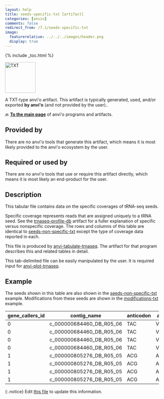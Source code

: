 ```yaml
---
layout: help
title: seeds-specific-txt [artifact]
categories: [anvio]
comments: false
redirect_from: /7.1/seeds-specific-txt
image:
  featurerelative: ../../../images/header.png
  display: true
---
```



{% include _toc.html %}


<img src="../../images/icons/TXT.png" alt="TXT" style="width:100px; border:none" />

A TXT-type anvi'o artifact. This artifact is typically generated, used, and/or exported **by anvi'o** (and not provided by the user)..

🔙 **[To the main page](../../)** of anvi'o programs and artifacts.

## Provided by


There are no anvi'o tools that generate this artifact, which means it is most likely provided to the anvi'o ecosystem by the user.


## Required or used by


There are no anvi'o tools that use or require this artifact directly, which means it is most likely an end-product for the user.


## Description

This tabular file contains data on the specific coverages of tRNA-seq seeds.

Specific coverage represents reads that are assigned uniquely to a tRNA seed. See the <span class="artifact-n">[trnaseq-profile-db](/help/7.1/artifacts/trnaseq-profile-db)</span> artifact for a fuller explanation of specific versus nonspecific coverage. The rows and columns of this table are identical to <span class="artifact-n">[seeds-non-specific-txt](/help/7.1/artifacts/seeds-non-specific-txt)</span> except the type of coverage data reported in each.

This file is produced by <span class="artifact-n">[anvi-tabulate-trnaseq](/help/7.1/programs/anvi-tabulate-trnaseq)</span>. The artifact for that program describes this and related tables in detail.

This tab-delimited file can be easily manipulated by the user. It is required input for <span class="artifact-n">[anvi-plot-trnaseq](/help/7.1/programs/anvi-plot-trnaseq)</span>.

## Example

The seeds shown in this table are also shown in the <span class="artifact-n">[seeds-non-specific-txt](/help/7.1/artifacts/seeds-non-specific-txt)</span> example. Modifications from these seeds are shown in the <span class="artifact-n">[modifications-txt](/help/7.1/artifacts/modifications-txt)</span> example.

| gene_callers_id | contig_name | anticodon | aa | domain | phylum | class | order | family | genus | species | taxon_percent_id | sample_name | mean_coverage | relative_mean_coverage | relative_discriminator_coverage | 0 | 1 | 2 | 3 | 4 | 5 | 6 | 7 | 8 | 9 | 10 | 11 | 12 | 13 | 14 | 15 | 16 | 17 | 17a | 18 | 19 | 20 | 20a | 20b | 21 | 22 | 23 | 24 | 25 | 26 | 27 | 28 | 29 | 30 | 31 | 32 | 33 | 34 | 35 | 36 | 37 | 38 | 39 | 40 | 41 | 42 | 43 | 44.01 | 44.02 | 44.03 | 44.04 | 44.05 | 44.06 | 44.07 | 44.08 | 44.09 | 44.1 | 44.11 | 44.12 | 44.13 | 44.14 | 44.15 | 44.16 | 44.17 | 44.18 | 44.19 | 44.2 | 44.21 | 44.22 | 44.23 | 49 | 50 | 51 | 52 | 53 | 54 | 55 | 56 | 57 | 58 | 59 | 60 | 61 | 62 | 63 | 64 | 65 | 66 | 67 | 68 | 69 | 70 | 71 | 72 | 73 |
| --- | --- | --- | --- | --- | --- | --- | --- | --- | --- | --- | --- | --- | --- | --- | --- | --- | --- | --- | --- | --- | --- | --- | --- | --- | --- | --- | --- | --- | --- | --- | --- | --- | --- | --- | --- | --- | --- | --- | --- | --- | --- | --- | --- | --- | --- | --- | --- | --- | --- | --- | --- | --- | --- | --- | --- | --- | --- | --- | --- | --- | --- | --- | --- | --- | --- | --- | --- | --- | --- | --- | --- | --- | --- | --- | --- | --- | --- | --- | --- | --- | --- | --- | --- | --- | --- | --- | --- | --- | --- | --- | --- | --- | --- | --- | --- | --- | --- | --- | --- | --- | --- | --- | --- | --- | --- | --- | --- | --- | --- | --- |
0 | c_000000684460_DB_R05_06 | TAC | Val | Bacteria | Firmicutes | Clostridia | Lachnospirales | Lachnospiraceae |  |  | 100 | DB_01 | 71456.2 | 0.25805309 | 0.2578848 |  | 71392 | 71398 | 71398 | 71400 | 71413 | 71414 | 71414 | 71414 | 71419 | 71425 | 71426 | 71426 | 71426 | 71437 | 71445 | 71451 | 71451 |  | 71451 | 71455 | 71457 |  |  | 71460 | 71467 | 71467 | 71471 | 71468 | 71470 | 71470 | 71470 | 71475 | 71489 | 71540 | 71534 | 71529 | 71606 | 71579 | 71582 | 71583 | 71586 | 71586 | 71583 | 71583 | 71583 | 71585 | 71584 | 71584 | 71584 | 71587 | 71587 |  |  |  |  |  |  |  |  |  |  |  |  |  |  |  |  |  |  | 71586 | 71586 | 71572 | 71572 | 71570 | 71504 | 71505 | 71504 | 71503 | 71503 | 71503 | 71503 | 71503 | 71503 | 71503 | 71503 | 71502 | 71500 | 71500 | 71500 | 71497 | 71496 | 71488 | 71466 | 68324 |
0 | c_000000684460_DB_R05_06 | TAC | Val | Bacteria | Firmicutes | Clostridia | Lachnospirales | Lachnospiraceae |  |  | 100 | DB_03 | 87746.6 | 0.22523292 | 0.22512637 |  | 87568 | 87582 | 87588 | 87594 | 87598 | 87599 | 87596 | 87597 | 87598 | 87606 | 87608 | 87611 | 87611 | 87611 | 87612 | 87615 | 87615 |  | 87614 | 87614 | 87616 |  |  | 87617 | 87619 | 87619 | 87620 | 87620 | 87620 | 87621 | 87619 | 87620 | 87630 | 87689 | 87683 | 87694 | 87732 | 87898 | 87912 | 87921 | 87925 | 87926 | 87926 | 87926 | 87931 | 87924 | 87925 | 87929 | 87981 | 87986 | 87986 |  |  |  |  |  |  |  |  |  |  |  |  |  |  |  |  |  |  | 87985 | 87985 | 87981 | 87980 | 87978 | 87952 | 87952 | 87951 | 87952 | 87954 | 87952 | 87950 | 87946 | 87946 | 87946 | 87943 | 87941 | 87939 | 87939 | 87939 | 87936 | 87935 | 87929 | 87909 | 84530 |
0 | c_000000684460_DB_R05_06 | TAC | Val | Bacteria | Firmicutes | Clostridia | Lachnospirales | Lachnospiraceae |  |  | 100 | DB_05 | 29533 | 0.22692849 | 0.22190602 |  | 29490 | 29494 | 29499 | 29509 | 29516 | 29516 | 29518 | 29521 | 29525 | 29528 | 29536 | 29536 | 29536 | 29538 | 29539 | 29547 | 29550 |  | 29550 | 29549 | 29553 |  |  | 29552 | 29552 | 29553 | 29552 | 29553 | 29553 | 29549 | 29550 | 29552 | 29553 | 29564 | 29561 | 29559 | 29638 | 29605 | 29602 | 29604 | 29607 | 29607 | 29607 | 29608 | 29607 | 29607 | 29607 | 29607 | 29607 | 29609 | 29609 |  |  |  |  |  |  |  |  |  |  |  |  |  |  |  |  |  |  | 29609 | 29609 | 29606 | 29606 | 29605 | 29601 | 29601 | 29601 | 29601 | 29601 | 29599 | 29599 | 29599 | 29599 | 29596 | 29596 | 29597 | 29595 | 29595 | 29594 | 29593 | 29504 | 29486 | 29451 | 26980 |
0 | c_000000684460_DB_R05_06 | TAC | Val | Bacteria | Firmicutes | Clostridia | Lachnospirales | Lachnospiraceae |  |  | 100 | DB_07 | 47065 | 0.181019 | 0.18087983 |  | 47078 | 47087 | 47105 | 47113 | 47114 | 47114 | 47114 | 47116 | 47124 | 47127 | 47129 | 47129 | 47131 | 47133 | 47139 | 47139 | 47139 |  | 47135 | 47138 | 47141 |  |  | 47145 | 47142 | 47147 | 47145 | 47145 | 47142 | 47143 | 47135 | 47134 | 47133 | 47154 | 47125 | 47093 | 47111 | 47051 | 47058 | 47067 | 47071 | 47073 | 47072 | 47069 | 47069 | 47069 | 47072 | 47072 | 47073 | 47073 | 47074 |  |  |  |  |  |  |  |  |  |  |  |  |  |  |  |  |  |  | 47074 | 47074 | 47073 | 47069 | 47069 | 47042 | 47043 | 47042 | 47038 | 47042 | 47042 | 47042 | 47042 | 47041 | 47041 | 47040 | 47040 | 47040 | 47040 | 47040 | 47033 | 47032 | 47031 | 47018 | 45352 |
1 | c_000000805276_DB_R05_05 | ACG | Arg | Bacteria | Firmicutes |  |  |  |  |  | 98.649 | DB_01 | 142.4 | 0.00051437 | 0.00052465 |  | 141 | 142 | 142 | 142 | 142 | 142 | 142 | 142 | 142 | 142 | 142 | 142 | 142 | 142 | 142 | 142 | 142 |  | 142 | 142 | 142 | 142 |  | 142 | 142 | 142 | 142 | 142 | 142 | 142 | 142 | 142 | 142 | 142 | 142 | 141 | 141 | 143 | 143 | 143 | 143 | 143 | 143 | 143 | 143 | 143 | 143 | 143 | 143 | 143 | 143 |  |  |  |  |  |  |  |  |  |  |  |  |  |  |  |  |  |  | 143 | 143 | 143 | 143 | 143 | 143 | 143 | 143 | 143 | 143 | 143 | 143 | 143 | 143 | 143 | 143 | 143 | 143 | 143 | 143 | 143 | 143 | 143 | 143 | 139 |
1 | c_000000805276_DB_R05_05 | ACG | Arg | Bacteria | Firmicutes |  |  |  |  |  | 98.649 | DB_03 | 1006.4 | 0.00258316 | 0.00249815 |  | 1010 | 1010 | 1010 | 1010 | 1011 | 1011 | 1011 | 1011 | 1011 | 1010 | 1010 | 1010 | 1010 | 1010 | 1010 | 1010 | 1011 |  | 1011 | 1011 | 1014 | 1014 |  | 1014 | 1014 | 1014 | 1014 | 1014 | 1014 | 1014 | 1014 | 1014 | 1014 | 1014 | 1014 | 1013 | 1012 | 1012 | 1003 | 1003 | 1003 | 1003 | 1003 | 1003 | 1003 | 1003 | 1003 | 1003 | 1003 | 1003 | 1003 |  |  |  |  |  |  |  |  |  |  |  |  |  |  |  |  |  |  | 1003 | 1003 | 1003 | 1003 | 1003 | 1003 | 1003 | 1003 | 1003 | 1003 | 1003 | 1003 | 1003 | 1003 | 1003 | 1003 | 1003 | 1003 | 1003 | 1003 | 1003 | 1003 | 998 | 998 | 938 |
1 | c_000000805276_DB_R05_05 | ACG | Arg | Bacteria | Firmicutes |  |  |  |  |  | 98.649 | DB_05 | 297.5 | 0.00228586 | 0.00285402 |  | 225 | 227 | 227 | 227 | 227 | 227 | 225 | 228 | 228 | 230 | 230 | 230 | 230 | 230 | 230 | 230 | 230 |  | 230 | 230 | 230 | 230 |  | 232 | 232 | 232 | 232 | 232 | 232 | 232 | 232 | 232 | 232 | 232 | 232 | 232 | 232 | 232 | 233 | 238 | 360 | 367 | 367 | 367 | 370 | 370 | 370 | 370 | 370 | 370 | 370 |  |  |  |  |  |  |  |  |  |  |  |  |  |  |  |  |  |  | 370 | 370 | 370 | 370 | 370 | 370 | 370 | 370 | 370 | 370 | 370 | 370 | 370 | 370 | 370 | 370 | 370 | 370 | 370 | 370 | 370 | 370 | 362 | 362 | 347 |
1 | c_000000805276_DB_R05_05 | ACG | Arg | Bacteria | Firmicutes |  |  |  |  |  | 98.649 | DB_07 | 120 | 0.00046169 | 0.00046664 |  | 116 | 116 | 116 | 116 | 116 | 116 | 116 | 116 | 116 | 119 | 119 | 119 | 118 | 118 | 118 | 118 | 118 |  | 119 | 122 | 126 | 126 |  | 126 | 126 | 126 | 126 | 126 | 126 | 126 | 126 | 126 | 126 | 126 | 124 | 124 | 122 | 123 | 120 | 120 | 120 | 120 | 119 | 119 | 119 | 119 | 119 | 119 | 119 | 119 | 119 |  |  |  |  |  |  |  |  |  |  |  |  |  |  |  |  |  |  | 119 | 119 | 119 | 119 | 119 | 119 | 119 | 119 | 119 | 119 | 119 | 119 | 119 | 119 | 119 | 119 | 119 | 119 | 119 | 119 | 119 | 119 | 117 | 117 | 117 |


{:.notice}
Edit [this file](https://github.com/merenlab/anvio/tree/master/anvio/docs/artifacts/seeds-specific-txt.md) to update this information.

